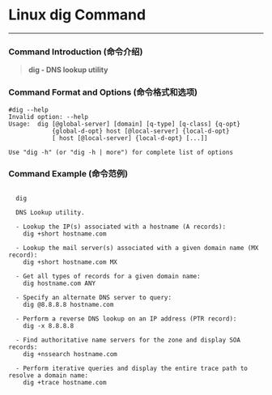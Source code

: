 # Linux dig Command
-------------------
### Command Introduction (命令介绍)
> **dig - DNS lookup utility**
### Command Format and Options (命令格式和选项)
```
#dig --help
Invalid option: --help
Usage:  dig [@global-server] [domain] [q-type] [q-class] {q-opt}
            {global-d-opt} host [@local-server] {local-d-opt}
            [ host [@local-server] {local-d-opt} [...]]

Use "dig -h" (or "dig -h | more") for complete list of options
```
### Command Example (命令范例)
```

  dig

  DNS Lookup utility.

  - Lookup the IP(s) associated with a hostname (A records):
    dig +short hostname.com

  - Lookup the mail server(s) associated with a given domain name (MX record):
    dig +short hostname.com MX

  - Get all types of records for a given domain name:
    dig hostname.com ANY

  - Specify an alternate DNS server to query:
    dig @8.8.8.8 hostname.com

  - Perform a reverse DNS lookup on an IP address (PTR record):
    dig -x 8.8.8.8

  - Find authoritative name servers for the zone and display SOA records:
    dig +nssearch hostname.com

  - Perform iterative queries and display the entire trace path to resolve a domain name:
    dig +trace hostname.com


```
